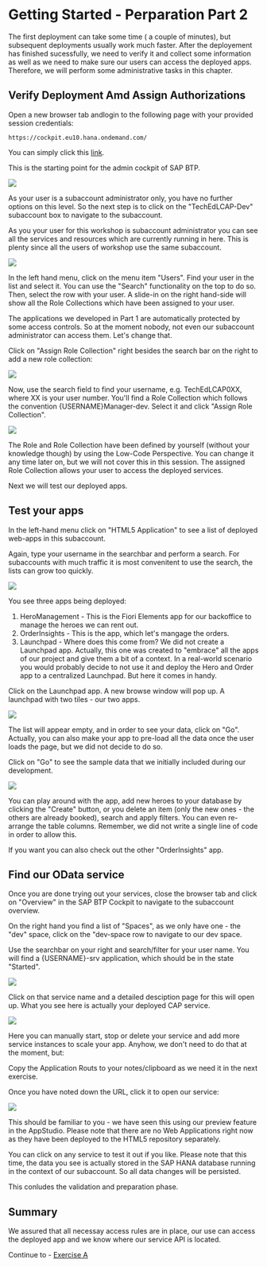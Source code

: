 # Getting Started - Perparation Part 2

The first deployment can take some time ( a couple of minutes), but subsequent deployments usually work much faster. After the deployement has finished sucessfully, we need to verify it and collect some information as well as we need to make sure our users can access the deployed apps. 
Therefore, we will perform some administrative tasks in this chapter.


## Verify Deployment Amd Assign Authorizations

Open a new browser tab andlogin to the following page with your provided session credentials:

```URL
https://cockpit.eu10.hana.ondemand.com/
```
You can simply click this [link](https://cockpit.eu10.hana.ondemand.com/).

This is the starting point for the admin cockpit of SAP BTP.

![](/exercises/exPrep/images/Prep_01.png)

As your user is a subaccount administrator only, you have no further options on this level. So the next step is to click on the "TechEdLCAP-Dev" subaccount box to navigate to the subaccount.

As you your user for this workshop is subaccount administrator you can see all the services and resources which are currently running in here. This is plenty since all the users of workshop use the same subaccount.

![](/exercises/exPrep/images/Prep_02.png)

In the left hand menu, click  on the menu item "Users". Find your user in the list and select it. You can use the "Search" functionality on the top to do so. Then, select the row with your user. A slide-in on the right hand-side will show all the Role Collections which have been assigned to your user.

The applications we developed in Part 1 are automatically protected by some access controls. So at the moment nobody, not even our subaccount administrator can access them. Let's change that.

Click on "Assign Role Collection" right besides the search bar on the right to add a new role collection:

![](/exercises/exPrep/images/Prep_03.png)

Now, use the search field to find your username, e.g. TechEdLCAP0XX, where XX is your user number. You'll find a Role Collection which follows the convention {USERNAME}Manager-dev. Select it and click "Assign Role Collection". 

![](/exercises/exPrep/images/Prep_04.png)

The Role and Role Collection have been defined by yourself (without your knowledge though) by using the Low-Code Perspective. You can change it any time later on, but we will not cover this in this session. The assigned Role Collection allows your user to access the deployed services. 

Next we will test our deployed apps.

## Test your apps

In the left-hand menu click on "HTML5 Application" to see a list of deployed web-apps in this subaccount.

Again, type your username in the searchbar and perform a search. For subaccounts with much traffic it is most convenitent to use the search, the lists can grow too quickly. 

![](/exercises/exPrep/images/Prep_05.png)

You see three apps being deployed:
1. HeroManagement - This is the Fiori Elements app for our backoffice to manage the heroes we can rent out.
2. OrderInsights - This is the app, which let's mangage the orders.
3. Launchpad - Where does this come from? We did not create a Launchpad app. Actually, this one was created to "embrace" all the apps of our project and give them a bit of a context. In a real-world scenario you would probably decide to not use it and deploy the Hero and Order app to a centralized Launchpad. But here it comes in handy.

Click on the Launchpad app. A new browse window will pop up. A launchpad with two tiles - our two apps.

![](/exercises/exPrep/images/Prep_06.png)

The list will appear empty, and in order to see your data, click on "Go". Actually, you can also make your app to pre-load all the data once the user loads the page, but we did not decide to do so.

Click on "Go" to see the sample data that we initially included during our development.

![](/exercises/exPrep/images/Prep_06.png)

You can play around with the app, add new heroes to your database by clicking the "Create" button, or you delete an item (only the new ones - the others are already booked), search and apply filters. You can even re-arrange the table columns. Remember, we did not write a single line of code in order to allow this.

If you want you can also check out the other "OrderInsights" app.

## Find our OData service

Once you are done trying out your services, close the browser tab and click on "Overview" in the SAP BTP Cockpit to navigate to the subaccount overview.

On the right hand you find a list of "Spaces", as we only have one - the "dev" space, click on the "dev-space row to navigate to our dev space.

Use the searchbar on your right and search/filter for your user name. You will find a {USERNAME}-srv application, which should be in the state "Started".

![](/exercises/exPrep/images/Prep_08.png)

Click on that service name and a detailed desciption page for this will open up.
What you see here is actually your deployed CAP service. 

![](/exercises/exPrep/images/Prep_09.png)

Here you can manually start, stop or delete your service and add more service instances to scale your app. Anyhow, we don't need to do that at the moment, but:

Copy the Application Routs to your notes/clipboard as we need it in the next exercise.

Once you have noted down the URL, click it to open our service:

![](/exercises/exPrep/images/Prep_10.png)

This should be familiar to you - we have seen this using our preview feature in the AppStudio. Please note that there are no Web Applications right now as they have been deployed to the HTML5 repository separately.

You can click on any service to test it out if you like. Please note that this time, the data you see is actually stored in the SAP HANA database running in the context of our subaccount. So all data changes will be persisted.

This conludes the validation and preparation phase.

## Summary
We assured that all necessay access rules are in place, our use can access the deployed app and we know where our service API is located.

Continue to - [Exercise A](../exA/README.md)
